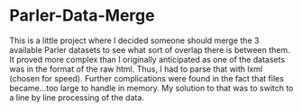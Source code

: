 # Parler-Data-Merge
This is a little project where I decided someone should merge the 3 available Parler datasets to see what sort of overlap there is between them.
It proved more complex than I originally anticipated as one of the datasets was in the format of the raw html. Thus, I had to parse that with lxml (chosen for speed). Further complications were found in the fact that files became...too large to handle in memory. My solution to that was to switch to a line by line processing of the data.  
